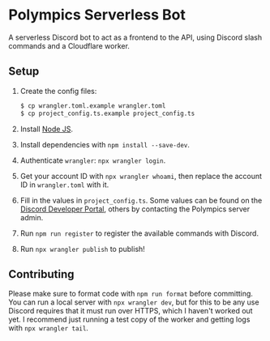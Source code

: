 # Polympics Serverless Bot

A serverless Discord bot to act as a frontend to the API, using Discord slash commands and a Cloudflare worker.

## Setup

1. Create the config files:

    ```bash
    $ cp wrangler.toml.example wrangler.toml
    $ cp project_config.ts.example project_config.ts
    ```

2. Install [Node JS](https://nodejs.org).
3. Install dependencies with `npm install --save-dev`.
4. Authenticate `wrangler`: `npx wrangler login`.
5. Get your account ID with `npx wrangler whoami`, then replace the account ID in `wrangler.toml` with it.
6. Fill in the values in `project_config.ts`. Some values can be found on the [Discord Developer Portal](https://discord.com/developers/applications), others by contacting the Polympics server admin.
7. Run `npm run register` to register the available commands with Discord.
8. Run `npx wrangler publish` to publish!

## Contributing

Please make sure to format code with `npm run format` before committing. You can run a local server with `npx wrangler dev`, but for this to be any use Discord requires that it must run over HTTPS, which I haven't worked out yet. I recommend just running a test copy of the worker and getting logs with `npx wrangler tail`.
